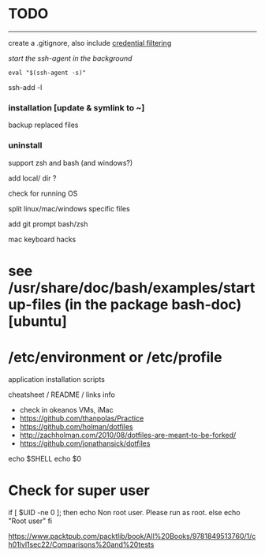 # TODO
---
create a .gitignore, also include [credential filtering](https://github.com/ChALkeR/notes/blob/master/Do-not-underestimate-credentials-leaks.md)

_start the ssh-agent in the background_

`eval "$(ssh-agent -s)"`

ssh-add -l

### installation [update & symlink to ~]
backup replaced files

### uninstall


support zsh and bash (and windows?)

add local/ dir ?

check for running OS

split linux/mac/windows specific files

add git prompt bash/zsh

mac keyboard hacks

# see /usr/share/doc/bash/examples/startup-files (in the package bash-doc) [ubuntu]
# /etc/environment or /etc/profile

application installation scripts

cheatsheet / README / links info

* check in okeanos VMs, iMac
* https://github.com/thanpolas/Practice
* https://github.com/holman/dotfiles
* http://zachholman.com/2010/08/dotfiles-are-meant-to-be-forked/
* https://github.com/jonathansick/dotfiles

echo $SHELL
echo $0

# Check for super user
if [ $UID -ne 0 ]; then
echo Non root user. Please run as root.
else
echo "Root user"
fi

https://www.packtpub.com/packtlib/book/All%20Books/9781849513760/1/ch01lvl1sec22/Comparisons%20and%20tests

